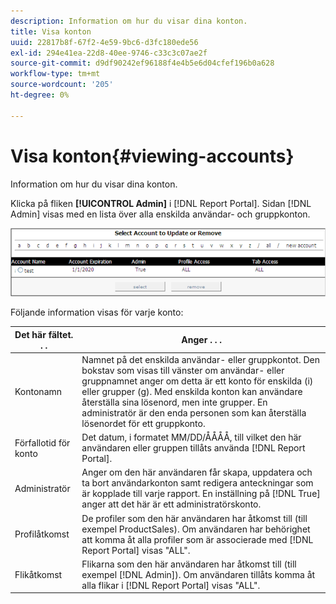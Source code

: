 ```yaml
---
description: Information om hur du visar dina konton.
title: Visa konton
uuid: 22817b8f-67f2-4e59-9bc6-d3fc180ede56
exl-id: 294e41ea-22d8-40ee-9746-c33c3c07ae2f
source-git-commit: d9df90242ef96188f4e4b5e6d04cfef196b0a628
workflow-type: tm+mt
source-wordcount: '205'
ht-degree: 0%

---
```


# Visa konton{#viewing-accounts}

Information om hur du visar dina konton.

Klicka på fliken **[!UICONTROL Admin]** i [!DNL Report Portal]. Sidan [!DNL Admin] visas med en lista över alla enskilda användar- och gruppkonton.

![](assets/report_admintag.png)

Följande information visas för varje konto:

| Det här fältet. . . | Anger . . . |
|---|---|
| Kontonamn | Namnet på det enskilda användar- eller gruppkontot. Den bokstav som visas till vänster om användar- eller gruppnamnet anger om detta är ett konto för enskilda (i) eller grupper (g). Med enskilda konton kan användare återställa sina lösenord, men inte grupper. En administratör är den enda personen som kan återställa lösenordet för ett gruppkonto. |
| Förfallotid för konto | Det datum, i formatet MM/DD/ÅÅÅÅ, till vilket den här användaren eller gruppen tillåts använda [!DNL Report Portal]. |
| Administratör | Anger om den här användaren får skapa, uppdatera och ta bort användarkonton samt redigera anteckningar som är kopplade till varje rapport. En inställning på [!DNL True] anger att det här är ett administratörskonto. |
| Profilåtkomst | De profiler som den här användaren har åtkomst till (till exempel ProductSales). Om användaren har behörighet att komma åt alla profiler som är associerade med [!DNL Report Portal] visas &quot;ALL&quot;. |
| Flikåtkomst | Flikarna som den här användaren har åtkomst till (till exempel [!DNL Admin]). Om användaren tillåts komma åt alla flikar i [!DNL Report Portal] visas &quot;ALL&quot;. |
